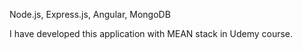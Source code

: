 Node.js, Express.js, Angular, MongoDB

I have developed this application with MEAN stack in Udemy course.
